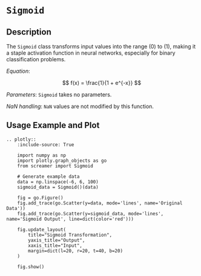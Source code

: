 # `Sigmoid`

## Description

The `Sigmoid` class transforms input values into the range \(0\) to \(1\), making it a staple activation function in neural networks, especially for binary classification problems.

*Equation*:

$$
f(x) = \frac{1}{1 + e^{-x}}
$$

*Parameters*: `Sigmoid` takes no parameters.

*NaN handling*: `NaN` values are not modified by this function.

## Usage Example and Plot

```{eval-rst}
.. plotly::
    :include-source: True

    import numpy as np
    import plotly.graph_objects as go
    from screamer import Sigmoid

    # Generate example data
    data = np.linspace(-6, 6, 100)
    sigmoid_data = Sigmoid()(data)

    fig = go.Figure()
    fig.add_trace(go.Scatter(y=data, mode='lines', name='Original Data'))
    fig.add_trace(go.Scatter(y=sigmoid_data, mode='lines', name='Sigmoid Output', line=dict(color='red')))

    fig.update_layout(
        title="Sigmoid Transformation",
        yaxis_title="Output",
        xaxis_title="Input",
        margin=dict(l=20, r=20, t=40, b=20)
    )

    fig.show()
```